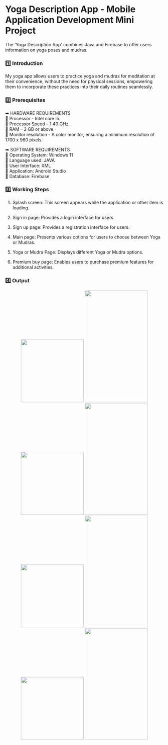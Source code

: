# Yoga Description App - Mobile Application Development Mini Project

The 'Yoga Description App' combines Java and Firebase to offer users information on yoga poses and mudras.

### :one: Introduction
My yoga app allows users to practice yoga and mudras for meditation at their convenience, without the need for physical sessions, empowering them to incorporate these practices into their daily routines seamlessly.

### :two: Prerequisites
➡ HARDWARE REQUIREMENTS <br>
🔹 Processor - Intel core i5. <br>
🔹 Processor Speed – 1.40 GHz. <br>
🔹 RAM – 2 GB or above. <br>
🔹 Monitor resolution - A color monitor, ensuring a minimum resolution of 1700 x 960 pixels. <br>

➡ SOFTWARE REQUIREMENTS <br>
🔹 Operating System: Windows 11 <br>
🔹 Language used: JAVA <br>
🔹 User Interface: XML <br>
🔹 Application: Android Studio <br>
🔹 Database: Firebase <br>

### :three: Working Steps 
1) Splash screen: This screen appears while the application or other item is loading.

2) Sign in page: Provides a login interface for users.

3) Sign up page: Provides a registration interface for users.

4) Main page: Presents various options for users to choose between Yoga or Mudras.

5) Yoga or Mudra Page: Displays different Yoga or Mudra options.

6) Premium buy page: Enables users to purchase premium features for additional activities.

### :four: Output
<p align=center>

<img src = "https://github.com/thilaknrai/Yoga-Description-App/assets/130270049/53a6a3d7-ca1c-4b05-b34c-cf8319d33aa9" width =200>
<img src = "https://github.com/thilaknrai/Yoga-Description-App/assets/130270049/b130985e-a8f5-4bca-9783-11f032272610" width =200 height =355>
<img src = "https://github.com/thilaknrai/Yoga-Description-App/assets/130270049/ec0319f7-cf06-4483-9638-6aab434c05ef" width =200>
<img src = "https://github.com/thilaknrai/Yoga-Description-App/assets/130270049/cfd7c9d3-1202-4646-8cd7-807eb01cdec3" width =200 height =355>
<img src = "https://github.com/thilaknrai/Yoga-Description-App/assets/130270049/069ff7c6-6136-453f-b1e0-a9d054859237" width =200>
<img src = "https://github.com/thilaknrai/Yoga-Description-App/assets/130270049/f79007d2-d647-4a5b-9c2b-b4fa90e74205" width =200 height =355>
<img src = "https://github.com/thilaknrai/Yoga-Description-App/assets/130270049/b507c4a0-c942-43c3-9309-514f12ec76c8" width =200>
<img src = "https://github.com/thilaknrai/Yoga-Description-App/assets/130270049/2c105953-67bb-48f3-af4c-3bba9cb424ee" width =200 height =355>
